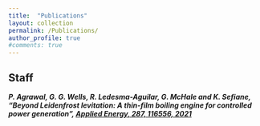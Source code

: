 ```yaml
---
title:  "Publications"
layout: collection
permalink: /Publications/
author_profile: true
#comments: true
---
```


## Staff

<i><b>P. Agrawal<b><i>, G. G. Wells, R. Ledesma-Aguilar, G. McHale and K. Sefiane, “Beyond Leidenfrost levitation: A thin-film boiling engine for controlled power generation”, <a href="https://www.sciencedirect.com/science/article/pii/S0306261921001045">Applied Energy, 287, 116556, 2021</a>
